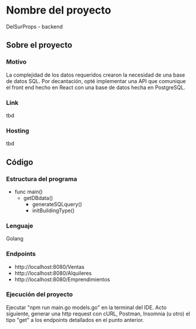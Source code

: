 # Nombre del proyecto
DelSurProps - backend

## Sobre el proyecto

### Motivo
La complejidad de los datos requeridos crearon la necesidad de una base de datos SQL. Por decantación, opté implementar una API que comunique el front end hecho en React con una base de datos hecha en PostgreSQL.

### Link
tbd

### Hosting
tbd

## Código

### Estructura del programa
- func main()
  - getDBdata()
    - generateSQLquery()
    - initBuildingType()


### Lenguaje
Golang

### Endpoints
- http://localhost:8080/Ventas
- http://localhost:8080/Alquileres
- http://localhost:8080/Emprendimientos

### Ejecución del proyecto
Ejecutar "npm run main.go models.go" en la terminal del IDE. Acto siguiente, generar una http request con cURL, Postman, Insomnia (u otro) el tipo "get" a los endpoints detallados en el punto anterior.

